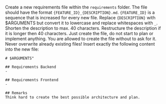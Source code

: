 Create a new requirements file within the `requirements` folder. The file should have the format `{FEATURE_ID}_{DESCRIPTION}.md`. `{FEATURE_ID}` is a sequence that is increased for every new file. Replace `{DESCRIPTION}` with $ARGUMENTS but convert it to lowercase and replace whitespaces with `_`. Shorten the description to max. 40 characters. Restructure the description if it is longer then 40 characters. Just create the file, do not start to plan or implement anything. You are allowed to create the file without to ask for it. Never overwrite already existing files! Insert exactly the following content into the new file:

```
# $ARGUMENTS"

## Requirements Backend
-

## Requirements Frontend
-

## Remarks
Think hard to create the best possible architecture and plan.
```
